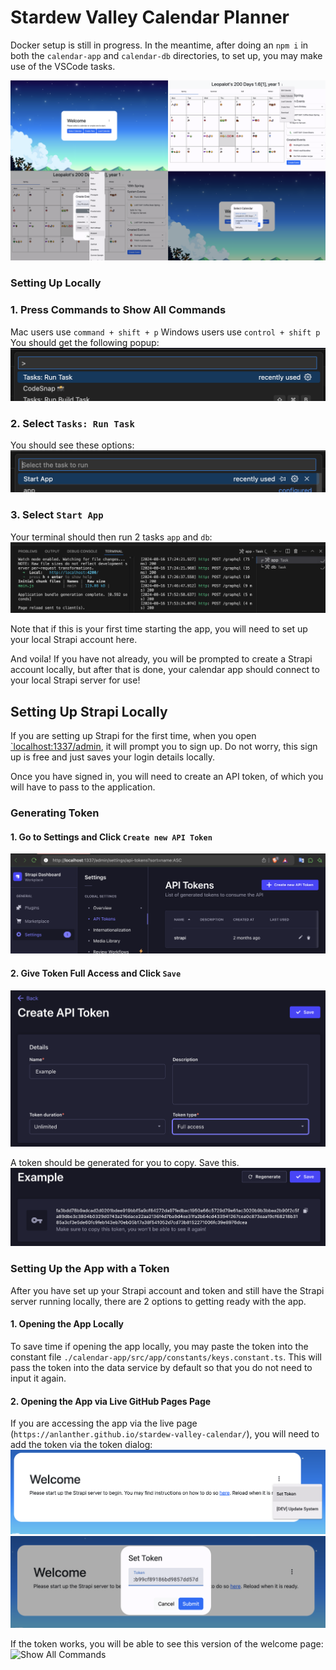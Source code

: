 # Stardew Valley Calendar Planner

Docker setup is still in progress. In the meantime, after doing an `npm i` in both the `calendar-app` and `calendar-db` directories, to set up, you may make use of the VSCode tasks.

![Show All Commands](./assets/banner.png)

### Setting Up Locally

### 1. Press Commands to Show All Commands

Mac users use `command + shift + p`
Windows users use `control + shift p`
You should get the following popup:
![Show All Commands](./assets/show-commands.png)

### 2. Select `Tasks: Run Task`

You should see these options:
![Show All Commands](./assets/run-task.png)

### 3. Select `Start App`

Your terminal should then run 2 tasks `app` and `db`:
![Show All Commands](./assets/run-task-continue.png)

Note that if this is your first time starting the app, you will need to set up your local Strapi account here.

And voila! If you have not already, you will be prompted to create a Strapi account locally, but after that is done, your calendar app should connect to your local Strapi server for use!

## Setting Up Strapi Locally

If you are setting up Strapi for the first time, when you open [`localhost:1337/admin](http://localhost:1337/admin), it will prompt you to sign up. Do not worry, this sign up is free and just saves your login details locally.

Once you have signed in, you will need to create an API token, of which you will have to pass to the application.

### Generating Token

#### 1. Go to Settings and Click `Create new API Token`

![Show All Commands](./assets/strapi-settings.png)

#### 2. Give Token Full Access and Click `Save`

![Show All Commands](./assets/strapi-create-token.png)

A token should be generated for you to copy. Save this.
![Show All Commands](./assets/strapi-token.png)

### Setting Up the App with a Token

After you have set up your Strapi account and token and still have the Strapi server running locally, there are 2 options to getting ready with the app.

#### 1. Opening the App Locally

To save time if opening the app locally, you may paste the token into the constant file `./calendar-app/src/app/constants/keys.constant.ts`. This will pass the token into the data service by default so that you do not need to input it again.

#### 2. Opening the App via Live GitHub Pages Page

If you are accessing the app via the live page (`https://anlanther.github.io/stardew-valley-calendar/`), you will need to add the token via the token dialog:
![Show All Commands](./assets/set-token.png)
![Show All Commands](./assets/token-input.png)

If the token works, you will be able to see this version of the welcome page:
![Show All Commands](./assets/authenticated.png)
